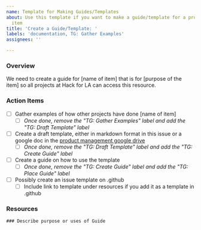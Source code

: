 ```yaml
---
name: Template for Making Guides/Templates
about: Use this template if you want to make a guide/template for a product management
  item
title: 'Create a Guide/Template: '
labels: 'documentation, TG: Gather Examples'
assignees: ''

---
```


### Overview
We need to create a guide for [name of item] that is for [purpose of the item] so all projects at Hack for LA can access this resource.

### Action Items
- [ ] Gather examples of how other projects have done [name of item]
   - [ ] _Once done, remove the "TG: Gather Examples" label and add the "TG: Draft Template" label_
- [ ] Create a draft template, either in markdown format in this issue or a google doc in the [product management google drive](https://drive.google.com/drive/folders/1lO8k_0Z1UejkuRlNMYlUl2xlqgyBmvrF?usp=sharing)
    - [ ] _Once done, remove the "TG: Draft Template" label and add the "TG: Create Guide" label_
- [ ] Create a guide on how to use the template 
   - [ ] _Once done, remove the "TG: Create Guide" label and add the "TG: Place Guide" label_
- [ ] Possibly create an issue template on .github 
   - [ ] Include link to template under resources if you add it as a template in .github

### Resources

```
### Describe purpose or uses of Guide
